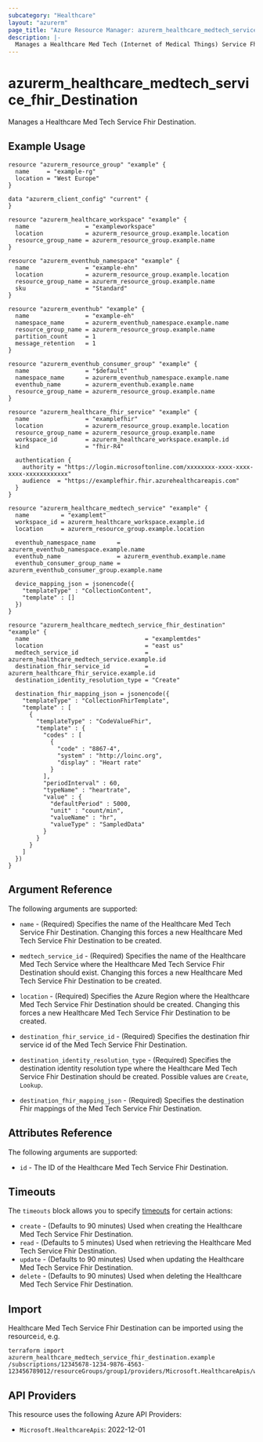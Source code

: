 ```yaml
---
subcategory: "Healthcare"
layout: "azurerm"
page_title: "Azure Resource Manager: azurerm_healthcare_medtech_service_fhir_destination"
description: |-
  Manages a Healthcare Med Tech (Internet of Medical Things) Service Fhir Destination.
---
```


# azurerm_healthcare_medtech_service_fhir_Destination

Manages a Healthcare Med Tech Service Fhir Destination.

## Example Usage

```hcl
resource "azurerm_resource_group" "example" {
  name     = "example-rg"
  location = "West Europe"
}

data "azurerm_client_config" "current" {
}

resource "azurerm_healthcare_workspace" "example" {
  name                = "exampleworkspace"
  location            = azurerm_resource_group.example.location
  resource_group_name = azurerm_resource_group.example.name
}

resource "azurerm_eventhub_namespace" "example" {
  name                = "example-ehn"
  location            = azurerm_resource_group.example.location
  resource_group_name = azurerm_resource_group.example.name
  sku                 = "Standard"
}

resource "azurerm_eventhub" "example" {
  name                = "example-eh"
  namespace_name      = azurerm_eventhub_namespace.example.name
  resource_group_name = azurerm_resource_group.example.name
  partition_count     = 1
  message_retention   = 1
}

resource "azurerm_eventhub_consumer_group" "example" {
  name                = "$default"
  namespace_name      = azurerm_eventhub_namespace.example.name
  eventhub_name       = azurerm_eventhub.example.name
  resource_group_name = azurerm_resource_group.example.name
}

resource "azurerm_healthcare_fhir_service" "example" {
  name                = "examplefhir"
  location            = azurerm_resource_group.example.location
  resource_group_name = azurerm_resource_group.example.name
  workspace_id        = azurerm_healthcare_workspace.example.id
  kind                = "fhir-R4"

  authentication {
    authority = "https://login.microsoftonline.com/xxxxxxxx-xxxx-xxxx-xxxx-xxxxxxxxxxxx"
    audience  = "https://examplefhir.fhir.azurehealthcareapis.com"
  }
}

resource "azurerm_healthcare_medtech_service" "example" {
  name         = "examplemt"
  workspace_id = azurerm_healthcare_workspace.example.id
  location     = azurerm_resource_group.example.location

  eventhub_namespace_name      = azurerm_eventhub_namespace.example.name
  eventhub_name                = azurerm_eventhub.example.name
  eventhub_consumer_group_name = azurerm_eventhub_consumer_group.example.name

  device_mapping_json = jsonencode({
    "templateType" : "CollectionContent",
    "template" : []
  })
}

resource "azurerm_healthcare_medtech_service_fhir_destination" "example" {
  name                                 = "examplemtdes"
  location                             = "east us"
  medtech_service_id                   = azurerm_healthcare_medtech_service.example.id
  destination_fhir_service_id          = azurerm_healthcare_fhir_service.example.id
  destination_identity_resolution_type = "Create"

  destination_fhir_mapping_json = jsonencode({
    "templateType" : "CollectionFhirTemplate",
    "template" : [
      {
        "templateType" : "CodeValueFhir",
        "template" : {
          "codes" : [
            {
              "code" : "8867-4",
              "system" : "http://loinc.org",
              "display" : "Heart rate"
            }
          ],
          "periodInterval" : 60,
          "typeName" : "heartrate",
          "value" : {
            "defaultPeriod" : 5000,
            "unit" : "count/min",
            "valueName" : "hr",
            "valueType" : "SampledData"
          }
        }
      }
    ]
  })
}
```

## Argument Reference

The following arguments are supported:

* `name` - (Required) Specifies the name of the Healthcare Med Tech Service Fhir Destination. Changing this forces a new Healthcare Med Tech Service Fhir Destination to be created.

* `medtech_service_id` - (Required) Specifies the name of the Healthcare Med Tech Service where the Healthcare Med Tech Service Fhir Destination should exist. Changing this forces a new Healthcare Med Tech Service Fhir Destination to be created.

* `location` - (Required) Specifies the Azure Region where the Healthcare Med Tech Service Fhir Destination should be created. Changing this forces a new Healthcare Med Tech Service Fhir Destination to be created.

* `destination_fhir_service_id` - (Required) Specifies the destination fhir service id of the Med Tech Service Fhir Destination.

* `destination_identity_resolution_type` - (Required) Specifies the destination identity resolution type where the Healthcare Med Tech Service Fhir Destination should be created. Possible values are `Create`, `Lookup`.

* `destination_fhir_mapping_json` - (Required) Specifies the destination Fhir mappings of the Med Tech Service Fhir Destination.

## Attributes Reference

The following arguments are supported:

* `id` - The ID of the Healthcare Med Tech Service Fhir Destination.

## Timeouts

The `timeouts` block allows you to specify [timeouts](https://www.terraform.io/docs/configuration/resources.html#timeouts) for certain actions:

* `create` - (Defaults to 90 minutes) Used when creating the Healthcare Med Tech Service Fhir Destination.
* `read` - (Defaults to 5 minutes) Used when retrieving the Healthcare Med Tech Service Fhir Destination.
* `update` - (Defaults to 90 minutes) Used when updating the Healthcare Med Tech Service Fhir Destination.
* `delete` - (Defaults to 90 minutes) Used when deleting the Healthcare Med Tech Service Fhir Destination.

## Import

Healthcare Med Tech Service Fhir Destination can be imported using the resource`id`, e.g.

```shell
terraform import azurerm_healthcare_medtech_service_fhir_destination.example /subscriptions/12345678-1234-9876-4563-123456789012/resourceGroups/group1/providers/Microsoft.HealthcareApis/workspaces/workspace1/iotConnectors/iotconnector1/fhirDestinations/destination1
```

## API Providers
<!-- This section is generated, changes will be overwritten -->
This resource uses the following Azure API Providers:

* `Microsoft.HealthcareApis`: 2022-12-01
